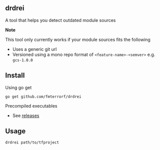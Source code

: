 drdrei
------

A tool that helps you detect outdated module sources

**Note**

This tool only currently works if your module sources fits the following

* Uses a generic git url
* Versioned using a mono repo format of `<feature-name>-<semver>` e.g. `gcs-1.0.0`

## Install

Using go get 

    go get github.com/fmterrorf/drdrei

Precompiled executables

* See [releases](https://github.com/fmterrorf/drdrei/releases)

## Usage

    drdrei path/to/tfproject
